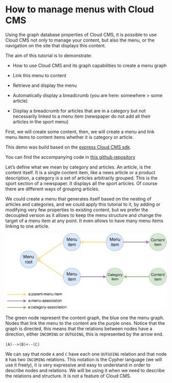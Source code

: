 # How to manage menus with Cloud CMS

Using the graph database properties of Cloud CMS, it is possible to use Cloud CMS not only to manage your content, but also the menu, or the navigation on the site that displays this content.

The aim of this tutorial is to demonstrate:

* How to use Cloud CMS and its graph capabilities to create a menu graph

* Link this menu to content

* Retrieve and display the menu

* Automatically display a breadcrumb \(you are here: somewhere &gt; some article\)

* Display a breadcrumb for articles that are in a category but not necessarily linked to a menu item \(newspaper do not add all their articles in the sport menu\)

First, we will create some content, then, we will create a menu and link menu items to content items whether it is category or article.

This demo was build based on the [express Cloud CMS sdk](https://github.com/gitana/sdk/tree/master/helloworld-express).

You can find the accompanying code in [this github repository](https://github.com/idealley/cloudcms-manage-menus)

Let’s define what we mean by category and articles. An article, is the content itself. It is a single content item, like a news article or a product description, a category is a set of articles arbitrarily grouped. This is the sport section of a newspaper. It displays all the sport articles. Of course there are different ways of grouping articles.

We could create a menu that generates itself based on the nesting of articles and categories, and we could apply this tutorial to it, by adding or modifying very few properties to existing content, but we prefer the decoupled version as it allows to keep the menu structure and change the target of a menu item at any point. It even allows to have many menu items linking to one article.

![](https://raw.githubusercontent.com/idealley/cloudcms-manage-menus/master/images/menu-graph.png "menu-graph.png")

The green node represent the content graph, the blue one the menu graph. Nodes that link the menu to the content are the purple ones. Notice that the graph is directed, this means that the relations between nodes have a direction, either `INCOMING` or `OUTGOING`, this is represented by the arrow end.

`(A)-->(B)<--(C)`

We can say that node `A` and `C` have each one `OUTGOING` relation and that node `B` has two `INCOMING` relations. This notation is the Cypher language \(we will use it freely\), it is very expressive and easy to understand in order to describe nodes and relations. We will be using it when we need to describe the relations and structure. It is not a feature of Cloud CMS.

